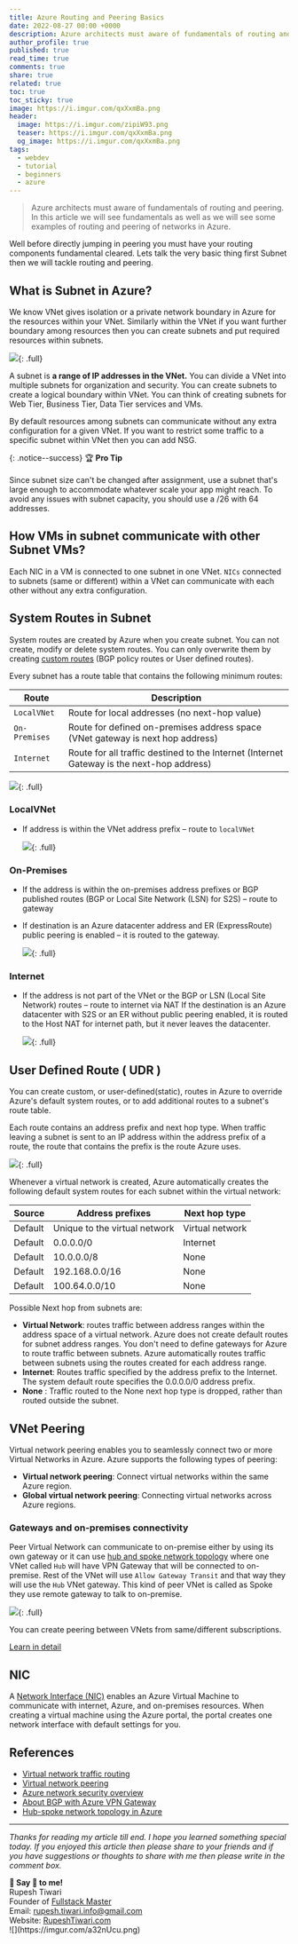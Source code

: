 ```yaml
---
title: Azure Routing and Peering Basics
date: 2022-08-27 00:00 +0000
description: Azure architects must aware of fundamentals of routing and peering. In this article we will see fundamentals as well as we will see some examples of routing and peering of networks in Azure.
author_profile: true
published: true
read_time: true
comments: true
share: true
related: true
toc: true
toc_sticky: true
image: https://i.imgur.com/qxXxmBa.png
header:
  image: https://i.imgur.com/zipiW93.png
  teaser: https://i.imgur.com/qxXxmBa.png
  og_image: https://i.imgur.com/qxXxmBa.png
tags:
  - webdev
  - tutorial
  - beginners
  - azure
---
```


> Azure architects must aware of fundamentals of routing and peering. In this article we will see fundamentals as well as we will see some examples of routing and peering of networks in Azure.

Well before directly jumping in peering you must have your routing components fundamental cleared. Lets talk the very basic thing first Subnet then we will tackle routing and peering.

## What is Subnet in Azure?

We know VNet gives isolation or a private network boundary in Azure for the resources within your VNet. Similarly within the VNet if you want further boundary among resources then you can create subnets and put required resources within subnets.

![](https://i.imgur.com/9eTyLgw.png){: .full}

A subnet is **a range of IP addresses in the VNet.** You can divide a VNet into multiple subnets for organization and security. You can create subnets to create a logical boundary within VNet. You can think of creating subnets for Web Tier, Business Tier, Data Tier services and VMs.

By default resources among subnets can communicate without any extra configuration for a given VNet. If you want to restrict some traffic to a specific subnet within VNet then you can add NSG.

{: .notice--success}
🏆 **Pro Tip** \
\
Since subnet size can't be changed after assignment, use a subnet that's large enough to accommodate whatever scale your app might reach. To avoid any issues with subnet capacity, you should use a /26 with 64 addresses.

## How VMs in subnet communicate with other Subnet VMs?

Each NIC in a VM is connected to one subnet in one VNet. `NICs` connected to subnets (same or different) within a VNet can communicate with each other without any extra configuration.

## System Routes in Subnet

System routes are created by Azure when you create subnet. You can not create, modify or delete system routes. You can only overwrite them by creating [custom routes](https://docs.microsoft.com/en-us/azure/virtual-network/virtual-networks-udr-overview#custom-routes) (BGP policy routes or User defined routes).

Every subnet has a route table that contains the following minimum routes:

| Route         | Description                                                                               |
| ------------- | ----------------------------------------------------------------------------------------- |
| `LocalVNet`   | Route for local addresses (no next-hop value)                                             |
| `On-Premises` | Route for defined on-premises address space (VNet gateway is next hop address)            |
| `Internet`    | Route for all traffic destined to the Internet (Internet Gateway is the next-hop address) |

![](https://i.imgur.com/Z9At7eO.png){: .full}

### LocalVNet

- If address is within the VNet address prefix – route to `localVNet`

  ![](https://i.imgur.com/X6i92nm.png){: .full}

### On-Premises

- If the address is within the on-premises address prefixes or BGP published routes (BGP or Local Site Network (LSN) for S2S) – route to gateway
- If destination is an Azure datacenter address and ER (ExpressRoute) public peering is enabled – it is routed to the gateway.

  ![](https://i.imgur.com/jkHzFHW.png){: .full}

### Internet

- If the address is not part of the VNet or the BGP or LSN (Local Site Network) routes – route to internet via NAT
  If the destination is an Azure datacenter with S2S or an ER without public peering enabled, it is routed to the Host NAT for internet path, but it never leaves the datacenter.

  ![](https://i.imgur.com/AKIZDSc.png){: .full}

## User Defined Route ( UDR )

You can create custom, or user-defined(static), routes in Azure to override Azure's default system routes, or to add additional routes to a subnet's route table.

Each route contains an address prefix and next hop type. When traffic leaving a subnet is sent to an IP address within the address prefix of a route, the route that contains the prefix is the route Azure uses.

![](https://i.imgur.com/r0SvwBG.png){: .full}

Whenever a virtual network is created, Azure automatically creates the following default system routes for each subnet within the virtual network:

| Source  | Address prefixes              | Next hop type   |
| ------- | ----------------------------- | --------------- |
| Default | Unique to the virtual network | Virtual network |
| Default | 0.0.0.0/0                     | Internet        |
| Default | 10.0.0.0/8                    | None            |
| Default | 192.168.0.0/16                | None            |
| Default | 100.64.0.0/10                 | None            |

Possible Next hop from subnets are:

- **Virtual Network**: routes traffic between address ranges within the address space of a virtual network. Azure does not create default routes for subnet address ranges. You don't need to define gateways for Azure to route traffic between subnets. Azure automatically routes traffic between subnets using the routes created for each address range.
- **Internet**: Routes traffic specified by the address prefix to the Internet. The system default route specifies the 0.0.0.0/0 address prefix.
- **None** : Traffic routed to the None next hop type is dropped, rather than routed outside the subnet.

## VNet Peering

Virtual network peering enables you to seamlessly connect two or more Virtual Networks in Azure.
Azure supports the following types of peering:

- **Virtual network peering**: Connect virtual networks within the same Azure region.
- **Global virtual network peering**: Connecting virtual networks across Azure regions.

### Gateways and on-premises connectivity

Peer Virtual Network can communicate to on-premise either by using its own gateway or it can use [hub and spoke network topology](https://docs.microsoft.com/en-us/azure/architecture/reference-architectures/hybrid-networking/hub-spoke?tabs=cli) where one VNet called `Hub` will have VPN Gateway that will be connected to on-premise. Rest of the VNet will use `Allow Gateway Transit` and that way they will use the `Hub` VNet gateway. This kind of peer VNet is called as Spoke they use remote gateway to talk to on-premise.

![](https://i.imgur.com/Aru17rt.png){: .full}

You can create peering between VNets from same/different subscriptions.

[Learn in detail](https://docs.microsoft.com/en-us/azure/virtual-network/virtual-network-peering-overview#gateways-and-on-premises-connectivity)

## NIC

A [Network Interface (NIC)](httpss://docs.microsoft.com/en-us/azure/virtual-network/virtual-network-network-interface) enables an Azure Virtual Machine to communicate with internet, Azure, and on-premises resources. When creating a virtual machine using the Azure portal, the portal creates one network interface with default settings for you.

## References

- [Virtual network traffic routing](https://docs.microsoft.com/en-us/azure/virtual-network/virtual-networks-udr-overview)
- [Virtual network peering](https://docs.microsoft.com/en-us/azure/virtual-network/virtual-network-peering-overview#gateways-and-on-premises-connectivity)
- [Azure network security overview](https://docs.microsoft.com/en-us/azure/security/fundamentals/network-overview)
- [About BGP with Azure VPN Gateway](https://docs.microsoft.com/en-us/azure/vpn-gateway/vpn-gateway-bgp-overview)
- [Hub-spoke network topology in Azure](https://docs.microsoft.com/en-us/azure/architecture/reference-architectures/hybrid-networking/hub-spoke?tabs=cli)

---

_Thanks for reading my article till end. I hope you learned something special today. If you enjoyed this article then please share to your friends and if you have suggestions or thoughts to share with me then please write in the comment box._

<div class="notice--success">
<strong>💖 Say 👋 to me!</strong>
<br>Rupesh Tiwari
<br>Founder of <a href="https://www.fullstackmaster.net">Fullstack Master </a>
<br>Email: <a href="mailto:rupesh.tiwari.info@gmail.com?subject=Hi">rupesh.tiwari.info@gmail.com</a>
<br>Website: <a href="https://www.rupeshtiwari.com">RupeshTiwari.com </a>
</div>
![](https://imgur.com/a32nUcu.png)
